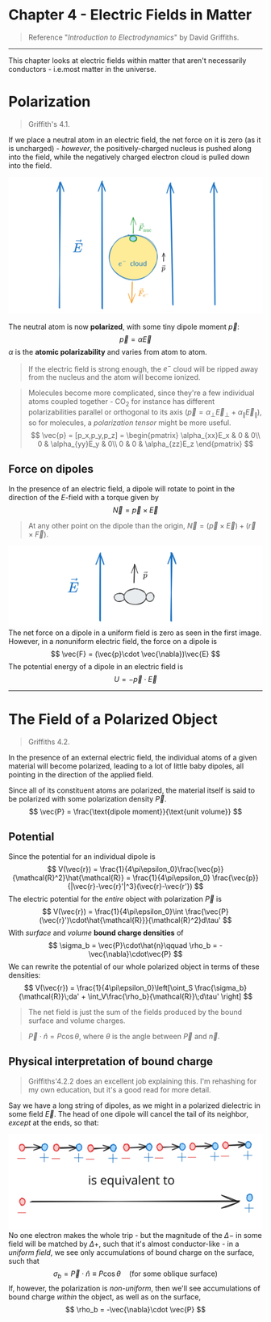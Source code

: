 # Chapter 4 - Electric Fields in Matter

> Reference "*Introduction to Electrodynamics*" by David Griffiths.

---

This chapter looks at electric fields within matter that aren't necessarily conductors - i.e.most matter in the universe. 
# Polarization

> Griffith's 4.1.

If we place a neutral atom in an electric field, the net force on it is zero (as it is uncharged) - *however*, the positively-charged nucleus is pushed along into the field, while the negatively charged electron cloud is pulled down into the field. 

![](images/chapter4/neutral-atom.svg)

The neutral atom is now **polarized**, with some tiny dipole moment $\vec{p}$:
$$
\vec{p} = \alpha \vec{E}
$$
$\alpha$ is the **atomic polarizability** and varies from atom to atom. 

> If the electric field is strong enough, the $e^-$ cloud will be ripped away from the nucleus and the atom will become ionized.

>Molecules become more complicated, since they're a few individual atoms coupled together - CO$_2$ for instance has different polarizabilities parallel or orthogonal to its axis ($\vec{p}=\alpha_\perp \vec{E}_\perp + \alpha_\parallel \vec{E}_\parallel$), so for molecules, a *polarization tensor* might be more useful.
>$$
\vec{p} = [p_x,p_y,p_z] = \begin{pmatrix}
\alpha_{xx}E_x & 0 & 0\\
0 & \alpha_{yy}E_y & 0\\
0 & 0 & \alpha_{zz}E_z
\end{pmatrix}
$$

## Force on dipoles

In the presence of an electric field, a dipole will rotate to point in the direction of the $E$-field with a torque given by
$$
\vec{N} = \vec{p}\times \vec{E}
$$
> At any other point on the dipole than the origin, $\vec{N} = (\vec{p}\times\vec{E}) + (\vec{r}\times \vec{F})$.


![](images/chapter4/dipole-rotation.svg)
The net force on a dipole in a uniform field is zero as seen in the first image. However, in a *non*uniform electric field, the force on a dipole is
$$
\vec{F} = (\vec{p}\cdot \vec{\nabla})\vec{E}
$$
The potential energy of a dipole in an electric field is
$$
U = -\vec{p}\cdot \vec{E}
$$

---

# The Field of a Polarized Object

> Griffiths 4.2.

In the presence of an external electric field, the individual atoms of a given material will become polarized, leading to a lot of little baby dipoles, all pointing in the direction of the applied field. 

Since all of its constituent atoms are polarized, the material itself is said to be polarized with some polarization density $\vec{P}$. 
$$
\vec{P} = \frac{\text{dipole moment}}{\text{unit volume}}
$$
## Potential

Since the potential for an individual dipole is 
$$
V(\vec{r}) = \frac{1}{4\pi\epsilon_0}\frac{\vec{p}}{\mathcal{R}^2}\hat{\mathcal{R}} = \frac{1}{4\pi\epsilon_0} \frac{\vec{p}}{|\vec{r}-\vec{r}'|^3}(\vec{r}-\vec{r'})
$$
The electric potential for the *entire* object with polarization $\vec{P}$ is
$$
V(\vec{r}) = \frac{1}{4\pi\epsilon_0}\int \frac{\vec{P}(\vec{r}')\cdot\hat{\mathcal{R}}}{\mathcal{R}^2}d\tau'
$$
With *surface* and *volume* **bound charge densities** of
$$
\sigma_b = \vec{P}\cdot\hat{n}\qquad \rho_b = -\vec{\nabla}\cdot\vec{P}
$$
We can rewrite the potential of our whole polarized object in terms of these densities:
$$
V(\vec{r}) = \frac{1}{4\pi\epsilon_0}\left[\oint_S \frac{\sigma_b}{\mathcal{R}}\;da' + \int_V\frac{\rho_b}{\mathcal{R}}\;d\tau' \right]
$$
> The net field is just the sum of the fields produced by the bound surface and volume charges. 

> $\vec{P}\cdot \hat{n} = P\cos\theta$, where $\theta$ is the angle between $\vec{P}$ and $\vec{n}$. 

## Physical interpretation of bound charge

> Griffiths'4.2.2 does an excellent job explaining this. I'm rehashing for my own education, but it's a good read for more detail.

Say we have a long string of dipoles, as we might in a polarized dielectric in some field $\vec{E}$. The head of one dipole will cancel the tail of its neighbor, *except* at the ends, so that:

![](images/chapter4/string-dipoles.svg)
No one electron makes the whole trip - but the magnitude of the $\Delta -$ in some field will be matched by $\Delta +$, such that it's almost conductor-like - in a *uniform field*, we see only accumulations of bound charge on the surface, such that
$$
\sigma_b = \vec{P}\cdot \hat{n} \equiv P\cos\theta \quad \text{(for some oblique surface)}
$$
If, however, the polarization is *non-uniform*, then we'll see accumulations of bound charge *within* the object, as well as on the surface, 
$$
\rho_b = -\vec{\nabla}\cdot \vec{P}
$$
